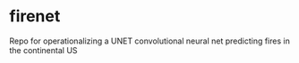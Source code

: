 # firenet
Repo for operationalizing a UNET convolutional neural net predicting fires in the continental US
